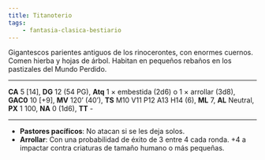 ```yaml
---
title: Titanoterio
tags:
    - fantasia-clasica-bestiario
---
```

Gigantescos parientes antiguos de los rinocerontes, con enormes cuernos. Comen hierba y hojas de árbol. Habitan en pequeños rebaños en los pastizales del Mundo Perdido.
___
**CA** 5 [14], **DG** 12 (54 PG), **Atq** 1 × embestida (2d6) o 1 × arrollar (3d8), **GAC0** 10 [+9], **MV** 120’ (40’), **TS** M10 V11 P12 A13 H14 (6), **ML** 7, **AL** Neutral, **PX** 1 100, **NA** 0 (1d6), **TT** -
___
- **Pastores pacíficos**: No atacan si se les deja solos.
- **Arrollar**: Con una probabilidad de éxito de 3 entre 4 cada ronda. +4 a impactar contra criaturas de tamaño humano o más pequeñas.
